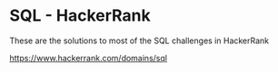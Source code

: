 # SQL - HackerRank

These are the solutions to most of the SQL challenges in HackerRank

<https://www.hackerrank.com/domains/sql>